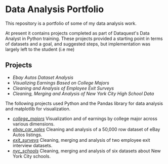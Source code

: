 # Data Analysis Portfolio

This repository is a portfolio of some of my data analysis work.

At present it contains projects completed as part of Dataquest's Data Analyst in Python training. These projects provided a starting point in terms of datasets and a goal, and suggested steps, but implementation was largely left to the student (i.e me)

## Projects

- *Ebay Autos Dataset Analysis*
- *Visualizing Earnings Based on College Majors*
- *Cleaning and Analysis of Employee Exit Surveys*
- *Cleaning, Merging and Analysis of New York City High School Data*

The following projects used Python and the Pandas library for data analysis and  matplotlib for visualization.

- *[college_majors](college_majors/)* Visualization and of earnings by college major across various dimensions.
- *[ebay_car_sales](ebay_car_sales/)* Cleaning and analysis of a 50,000 row dataset of eBay Autos listings.
- *[exit_surveys](exit_surveys/)* Cleaning, merging and analysis of two employee exit interview datasets.
- *[nyc_schools](nyc_schools/)* Cleaning, merging and analysis of six datasets about New York City schools.
